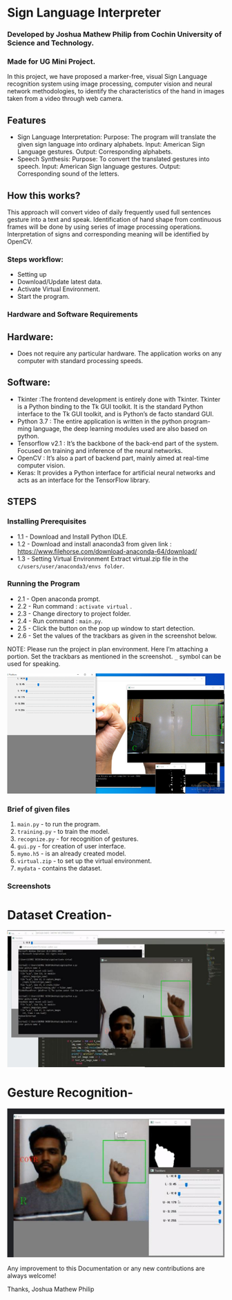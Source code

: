 # Sign Language Interpreter
### Developed by Joshua Mathew Philip from Cochin University of Science and Technology.
### Made for UG Mini Project.

In this project, we have proposed a marker-free, visual Sign Language recognition system using image processing, computer vision and neural network methodologies, to identify the characteristics of the hand in images taken from a video through web camera. 

## Features
- Sign Language Interpretation:
Purpose: The program will translate the given sign language into ordinary alphabets.
Input: American Sign Language gestures.
Output: Corresponding alphabets.<br>
- Speech Synthesis:
Purpose: To convert the translated gestures into speech. 
Input: American Sign language gestures. 
Output: Corresponding sound of the letters.<br>


## How this works?
This approach will convert video of daily frequently used full sentences gesture into a text and speak. Identification of hand shape from continuous frames will be done by using series of image processing operations. Interpretation of signs and corresponding meaning will be identified by OpenCV.

### Steps workflow:
- Setting up 
- Download/Update latest data.
- Activate Virtual Environment.
- Start the program. 

### Hardware and Software Requirements
## Hardware:
- Does not require any particular hardware. The application works on any computer with standard processing speeds.<br>
## Software:
- Tkinter :The frontend development is entirely done with Tkinter. Tkinter is a Python binding to the Tk GUI toolkit. It is the standard Python interface to the Tk GUI toolkit, and is Python’s de facto standard GUI.<br>
- Python 3.7 : The entire application is written in the python program- ming language, the deep learning modules used are also based on python.<br>
- Tensorflow v2.1 : It’s the backbone of the back-end part of the system. Focused on training and inference of the neural networks.<br>
- OpenCV : It’s also a part of backend part, mainly aimed at real-time computer vision.<br>
- Keras: It provides a Python interface for artificial neural networks and acts as an interface for the TensorFlow library.<br>

## STEPS

### Installing Prerequisites
- 1.1 - Download and Install Python IDLE.<br>
- 1.2 - Download and install anaconda3 from given link : 
https://www.filehorse.com/download-anaconda-64/download/ <br>
- 1.3 - Setting Virtual Environment 
Extract virtual.zip file in the `c/users/user/anaconda3/envs folder`.<br>

### Running the Program
- 2.1 - Open anaconda prompt.<br>
- 2.2 - Run command : `activate virtual` .<br>
- 2.3 - Change directory to project folder.<br>
- 2.4 - Run command : `main.py`.<br>
- 2.5 - Click the button on the pop up window to start detection.<br>
- 2.6 - Set the values of the trackbars as given in the screenshot below.<br>


NOTE:
Please run the project in plan environment. Here I’m attaching a portion. Set the trackbars as mentioned in the screenshot. `_` symbol can be used for speaking.<br>

![TrackBar](/images/tb.png)

### Brief of given files
1. `main.py` - to run the program.<br>
2. `training.py` - to train the model.<br>
3. `recognize.py` - for recognition of gestures.<br>
4. `gui.py` - for creation of user interface.<br>
5. `mymo.h5` - is an already created model.<br>
6. `virtual.zip` - to set up the virtual environment.<br>
7. `mydata` - contains the dataset.<br>

### Screenshots
# Dataset Creation-
![Dataset Creation](/images/dc.png) <br>
# Gesture Recognition-
![Gesture Recognition](/images/gr.png) <br>


Any improvement to this Documentation or any new contributions are always welcome! 

Thanks,
Joshua Mathew Philip
